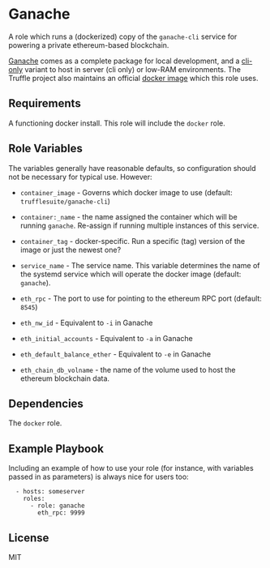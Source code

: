 Ganache
=======

A role which runs a (dockerized) copy of the `ganache-cli` service for powering a private ethereum-based blockchain.

[Ganache](http://truffleframework.com/ganache/) comes as a complete package for local development, and a [cli-only](https://github.com/trufflesuite/ganache-cli) variant to host in server (cli only) or low-RAM environments.
The Truffle project also maintains an official [docker image](https://hub.docker.com/r/trufflesuite/ganache-cli/) which this role uses.

Requirements
------------

A functioning docker install. This role will include the `docker` role.

Role Variables
--------------

The variables generally have reasonable defaults, so configuration should not be necessary for typical use. However:

* `container_image` - Governs which docker image to use (default: `trufflesuite/ganache-cli`)
* `container:_name` - the name assigned the container which will be running `ganache`. Re-assign if running multiple instances of this service.
* `container_tag` - docker-specific. Run a specific (tag) version of the image or just the newest one?

* `service_name` - The service name. This variable determines the name of the systemd service which will operate the docker image (default: `ganache`).
* `eth_rpc` - The port to use for pointing to the ethereum RPC port (default: `8545`)
* `eth_nw_id` - Equivalent to `-i` in Ganache
* `eth_initial_accounts` - Equivalent to `-a` in Ganache
* `eth_default_balance_ether` - Equivalent to `-e` in Ganache
* `eth_chain_db_volname` - the name of the volume used to host the ethereum blockchain data.

Dependencies
------------

The `docker` role.

Example Playbook
----------------

Including an example of how to use your role (for instance, with variables passed in as parameters) is always nice for users too:

```
  - hosts: someserver
    roles:
      - role: ganache
        eth_rpc: 9999
```

License
-------

MIT
